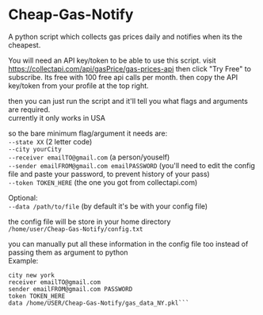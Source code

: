 # Cheap-Gas-Notify
A python script which collects gas prices daily and notifies when its the cheapest.

You will need an API key/token to be able to use this script.
visit https://collectapi.com/api/gasPrice/gas-prices-api then click "Try Free" to subscribe. Its free with 100 free api calls per month.
then copy the API key/token from your profile at the top right.

then you can just run the script and it'll tell you what flags and arguments are required.<br>
currently it only works in USA

so the bare minimum flag/argument it needs are:<br>
`--state XX` (2 letter code)<br>
`--city yourCity`<br>
`--receiver emailTO@gmail.com` (a person/youself)<br>
`--sender emailFROM@gmail.com emailPASSWORD` (you'll need to edit the config file and paste your password, to prevent history of your pass)<br>
`--token TOKEN_HERE` (the one you got from collectapi.com)<br>

Optional:<br>
`--data /path/to/file` (by default it's be with your config file)

the config file will be store in your home directory<br>
`/home/user/Cheap-Gas-Notify/config.txt`

you can manually put all these information in the config file too instead of passing them as argument to python<br>
Example:<br>
```state NY
city new york
receiver emailTO@gmail.com
sender emailFROM@gmail.com PASSWORD
token TOKEN_HERE
data /home/USER/Cheap-Gas-Notify/gas_data_NY.pkl```

